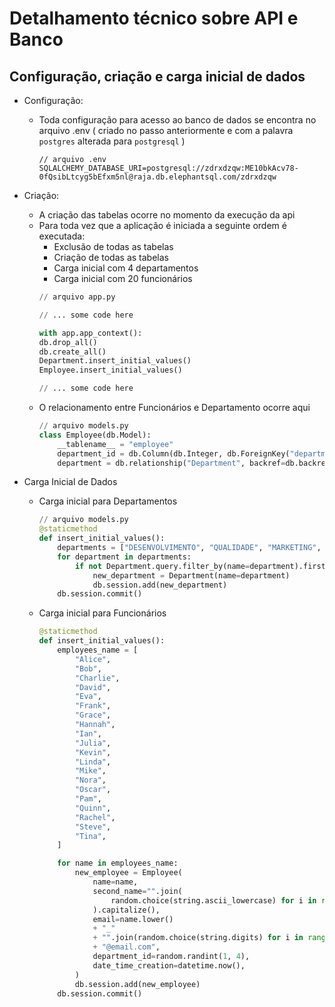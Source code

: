 # Detalhamento técnico sobre API e Banco
## Configuração, criação e carga inicial de dados
- Configuração:
    - Toda configuração para acesso ao banco de dados se encontra no arquivo .env ( criado no passo anteriormente e com a palavra `postgres` alterada para `postgresql` )
        ```shell
        // arquivo .env
        SQLALCHEMY_DATABASE_URI=postgresql://zdrxdzqw:ME10bkAcv78-0fQsibLtcyg5bEfxm5nl@raja.db.elephantsql.com/zdrxdzqw
        ```
- Criação:
    - A criação das tabelas ocorre no momento da execução da api
    - Para toda vez que a aplicação é iniciada a seguinte ordem é executada:
        - Exclusão de todas as tabelas
        - Criação de todas as tabelas
        - Carga inicial com 4 departamentos
        - Carga inicial com 20 funcionários
        ```python
        // arquivo app.py
        
        // ... some code here 
        
        with app.app_context():
        db.drop_all()
        db.create_all()
        Department.insert_initial_values()
        Employee.insert_initial_values()

        // ... some code here
        ```
    - O relacionamento entre Funcionários e Departamento ocorre aqui
        ```python
        // arquivo models.py
        class Employee(db.Model):
            __tablename__ = "employee"
            department_id = db.Column(db.Integer, db.ForeignKey("department.id"))
            department = db.relationship("Department", backref=db.backref("employees", lazy=True))
        ```

- Carga Inicial de Dados
    - Carga inicial para Departamentos
        ```python
        // arquivo models.py
        @staticmethod
        def insert_initial_values():
            departments = ["DESENVOLVIMENTO", "QUALIDADE", "MARKETING", "ADMINISTRATIVO"]
            for department in departments:
                if not Department.query.filter_by(name=department).first():
                    new_department = Department(name=department)
                    db.session.add(new_department)
            db.session.commit()
        ```
    - Carga inicial para Funcionários
        ```python
        @staticmethod
        def insert_initial_values():
            employees_name = [
                "Alice",
                "Bob",
                "Charlie",
                "David",
                "Eva",
                "Frank",
                "Grace",
                "Hannah",
                "Ian",
                "Julia",
                "Kevin",
                "Linda",
                "Mike",
                "Nora",
                "Oscar",
                "Pam",
                "Quinn",
                "Rachel",
                "Steve",
                "Tina",
            ]

            for name in employees_name:
                new_employee = Employee(
                    name=name,
                    second_name="".join(
                        random.choice(string.ascii_lowercase) for i in range(10)
                    ).capitalize(),
                    email=name.lower()
                    + "_"
                    + "".join(random.choice(string.digits) for i in range(3))
                    + "@email.com",
                    department_id=random.randint(1, 4),
                    date_time_creation=datetime.now(),
                )
                db.session.add(new_employee)
            db.session.commit()
        ```